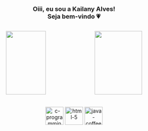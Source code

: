 <div>
    <h3 align="center"> Oiii, eu sou a Kailany Alves! <br> Seja bem-vindo 💗</h3>
</div>

##

<div align="center">
   <img height="170em" width="46%" src="https://github-readme-stats.vercel.app/api?username=kailanyas&show_icons=true&theme=gotham"/>  
    <img height="170em" width="50%" src="https://github-readme-stats.vercel.app/api/top-langs/?username=kailanyas&layout=compact&theme=gotham"/>
</div>

##

<div style="display: inline_block" align="center">
    <img width="48" height="48" src="https://img.icons8.com/color/48/c-programming.png" alt="c-programming"/>
    <img width="48" height="48" src="https://img.icons8.com/color/48/html-5.png" alt="html-5"/>
    <img width="48" height="48" src="https://img.icons8.com/color/48/java-coffee-cup-logo--v1.png" alt="java-coffee-cup-logo--v1"/>
</div>


